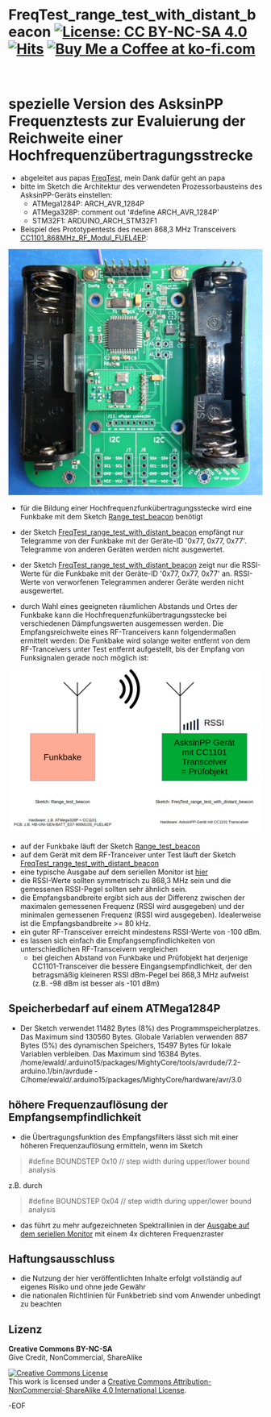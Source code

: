 # FreqTest_range_test_with_distant_beacon [![License: CC BY-NC-SA 4.0](https://img.shields.io/badge/License-CC%20BY--NC--SA%204.0-lightgrey.svg)](https://creativecommons.org/licenses/by-nc-sa/4.0/) [![Hits](https://hits.seeyoufarm.com/api/count/incr/badge.svg?url=https%3A%2F%2Fgithub.com%2FFUEL4EP%2FHomeAutomation%2FAsksinPP_developments%2Fsketches%2FFreqTest_range_test_with_distant_beacon&count_bg=%2379C83D&title_bg=%23555555&icon=&icon_color=%23E7E7E7&title=hits&edge_flat=false)](https://hits.seeyoufarm.com) <a href='https://ko-fi.com/FUEL4EP' target='_blank'><img height='20' style='border:0px;height:20px;' src='https://cdn.ko-fi.com/cdn/kofi1.png?v=2' border='0' alt='Buy Me a Coffee at ko-fi.com' /></a>
<br/>

# spezielle Version des AsksinPP Frequenztests zur Evaluierung der Reichweite einer Hochfrequenzübertragungsstrecke

- abgeleitet aus papas [FreqTest](https://github.com/pa-pa/AskSinPP/blob/master/examples/FreqTest/FreqTest.ino), mein Dank dafür geht an papa
-	bitte im Sketch die Architektur des verwendeten Prozessorbausteins des AsksinPP-Geräts einstellen:
	+	ATMega1284P: 	ARCH_AVR_1284P
	+	ATMega328P:		comment out '#define ARCH_AVR_1284P'
	+	STM32F1:			ARDUINO_ARCH_STM32F1
- Beispiel des Prototypentests des neuen 868,3 MHz Transceivers
 [CC1101_868MHz_RF_Modul_FUEL4EP](https://github.com/FUEL4EP/HomeAutomation/tree/master/AsksinPP_developments/PCBs/CC1101_868MHz_RF_Modul_FUEL4EP):

![pic](Images/prototype_1_on_HB-UNI-SEN-BATT_ATMega1284P_E07-868MS10_FUEL4EP.png)

- für die Bildung einer Hochfrequenzfunkübertragungsstecke wird eine Funkbake mit dem Sketch [Range_test_beacon](https://github.com/FUEL4EP/HomeAutomation/tree/master/AsksinPP_developments/sketches/Range_test_beacon) benötigt

- der Sketch [FreqTest_range_test_with_distant_beacon](https://github.com/FUEL4EP/HomeAutomation/tree/master/AsksinPP_developments/sketches/FreqTest_range_test_with_distant_beacon) empfängt nur Telegramme von der Funkbake mit der Geräte-ID '0x77, 0x77, 0x77'. Telegramme von anderen Geräten werden nicht ausgewertet.
- der Sketch [FreqTest_range_test_with_distant_beacon](https://github.com/FUEL4EP/HomeAutomation/tree/master/AsksinPP_developments/sketches/FreqTest_range_test_with_distant_beacon) zeigt nur die RSSI-Werte für die Funkbake mit der Geräte-ID '0x77, 0x77, 0x77' an. RSSI-Werte von verworfenen Telegrammen anderer Geräte werden nicht ausgewertet.
-	durch Wahl eines geeigneten räumlichen Abstands und Ortes der Funkbake kann die Hochfrequenzfunkübertragungsstecke bei verschiedenen Dämpfungswerten ausgemessen werden. Die Empfangsreichweite eines RF-Tranceivers kann folgendermaßen ermittelt werden: Die Funkbake wird solange weiter entfernt von dem RF-Tranceivers unter Test entfernt aufgestellt, bis der Empfang von Funksignalen gerade noch möglich ist:


![pic](Images/Tranceiver_range_evaluation_scheme.png)
 
-	auf der Funkbake läuft der Sketch [Range_test_beacon](https://github.com/FUEL4EP/HomeAutomation/tree/master/AsksinPP_developments/sketches/Range_test_beacon)
-	auf dem Gerät mit dem RF-Tranceiver unter Test läuft der Sketch [FreqTest_range_test_with_distant_beacon](https://github.com/FUEL4EP/HomeAutomation/tree/master/AsksinPP_developments/sketches/FreqTest_range_test_with_distant_beacon)
-	eine typische Ausgabe auf dem seriellen Monitor ist [hier](./Log_files_as_reference/serial_monitor.log)
-	die RSSI-Werte sollten symmetrisch zu 868,3 MHz sein und die gemessenen RSSI-Pegel sollten sehr ähnlich sein.
-	die Empfangsbandbreite ergibt sich aus der Differenz zwischen der maximalen gemessenen Frequenz (RSSI wird ausgegeben) und der minimalen gemessenen Frequenz (RSSI wird ausgegeben). Idealerweise ist die Empfangsbandbreite >= 80 kHz.
-	ein guter RF-Transceiver erreicht mindestens RSSI-Werte von -100 dBm.
-	es lassen sich einfach die Empfangsempfindlichkeiten von unterschiedlichen RF-Transceivern vergleichen
	+	bei gleichen Abstand von Funkbake und Prüfobjekt hat derjenige CC1101-Transceiver die bessere Eingangsempfindlichkeit, der den betragsmäßig kleineren RSSI dBm-Pegel bei 868,3 MHz aufweist (z.B. -98 dBm ist besser als -101 dBm)


## Speicherbedarf auf einem ATMega1284P 

- Der Sketch verwendet 11482 Bytes (8%) des Programmspeicherplatzes. Das Maximum sind 130560 Bytes.
Globale Variablen verwenden 887 Bytes (5%) des dynamischen Speichers, 15497 Bytes für lokale Variablen verbleiben. Das Maximum sind 16384 Bytes.
/home/ewald/.arduino15/packages/MightyCore/tools/avrdude/7.2-arduino.1/bin/avrdude -C/home/ewald/.arduino15/packages/MightyCore/hardware/avr/3.0

## höhere Frequenzauflösung der Empfangsempfindlichkeit

- die Übertragungsfunktion des Empfangsfilters lässt sich mit einer höheren Frequenzauflösung ermitteln, wenn im Sketch

> #define BOUNDSTEP 0x10               // step width during upper/lower bound analysis

  z.B. durch

> #define BOUNDSTEP 0x04               // step width during upper/lower bound analysis

- das führt zu mehr aufgezeichneten Spektrallinien in der [Ausgabe auf dem seriellen Monitor](./Log_files_as_reference/serial_monitor_BOUNDSTEP_0x04.log) mit einem 4x dichteren Frequenzraster
 
## Haftungsausschluss

- die Nutzung der hier veröffentlichten Inhalte erfolgt vollständig auf eigenes Risiko und ohne jede Gewähr
- die nationalen Richtlinien für Funkbetrieb sind vom Anwender unbedingt zu beachten



## Lizenz 

**Creative Commons BY-NC-SA**<br>
Give Credit, NonCommercial, ShareAlike

<a rel="license" href="http://creativecommons.org/licenses/by-nc-sa/4.0/"><img alt="Creative Commons License" style="border-width:0" src="https://i.creativecommons.org/l/by-nc-sa/4.0/88x31.png" /></a><br />This work is licensed under a <a rel="license" href="http://creativecommons.org/licenses/by-nc-sa/4.0/">Creative Commons Attribution-NonCommercial-ShareAlike 4.0 International License</a>.


-EOF

